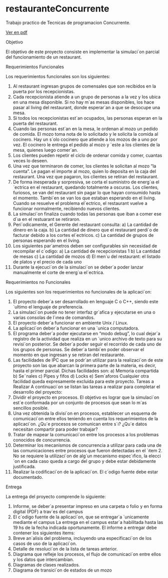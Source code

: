 # restauranteConcurrente
Trabajo practico de Tecnicas de programacion Concurrente.

[Ver en pdf](2016-2C-PrimerProyecto.pdf)

Objetivo

El objetivo de este proyecto consiste en implementar la simulaci´on parcial del funcionamiento de un
restaurant.

Requerimientos Funcionales

Los requerimientos funcionales son los siguientes:

1. Al restaurant ingresan grupos de comensales que son recibidos en la puerta por los recepcionistas.
2. Cada recepcionista atiende a un grupo de personas a la vez y los ubica en una mesa disponible.
Si no hay m´as mesas disponibles, los hace pasar al living del restaurant, donde esperar´an a que
se desocupe una mesa.
3. Si todos los recepcionistas est´an ocupados, las personas esperan en la puerta del restaurant.
4. Cuando las personas est´an en la mesa, le ordenan al mozo un pedido de comida. El mozo toma
nota de lo solicitado y le solicita la comida al cocinero. Hay un s´olo cocinero que atiende a los
mozos de a uno por vez. El cocinero le entrega el pedido al mozo y ´este a los clientes de la mesa,
quienes luego comer´an.
5. Los clientes pueden repetir el ciclo de ordenar comida y comer, cuantas veces lo deseen.
6. Una vez que terminaron de comer, los clientes le solicitan al mozo “la cuenta”. Le pagan el
importe al mozo, quien lo deposita en la caja del restaurant. Una vez que pagaron, los clientes
se retiran del restaurant.
7. De forma inesperada y sorpresiva, se corta el suministro de energ´ıa el´ectrica en el restaurant,
quedando totalmente a oscuras. Los clientes, furiosos, se van del restaurant sin pagar lo que hayan
consumido hasta el momento. Tambi´en se van los que estaban esperando en el living. Cuando se
resuelve el problema el´ectrico, el restaurant vuelve a funcionar normalmente, recibiendo nuevos
clientes.
8. La simulaci´on finaliza cuando todas las personas que iban a comer ese d´ıa en el restuarant se
retiraron.
9. Peri´odicamente, el Gerente del restaurant consulta:
a) La cantidad de dinero en la caja.
b) La cantidad de dinero que el restaurant perdi´o de facturar debido a los cortes el´ectricos.
c) La cantidad de grupos de personas esperando en el living.
10. Los siguientes par´ametros deben ser configurables sin necesidad de recompilar el c´odigo:
a) La cantidad de recepcionistas
1
b) La cantidad de mesas
c) La cantidad de mozos
d) El men´u del restaurant: el listado de platos y el precio de cada uno
11. Durante la ejecuci´on de la simulaci´on se deber´a poder lanzar manualmente el corte de energ´ıa
el´ectrica.

Requerimientos no Funcionales

Los siguientes son los requerimientos no funcionales de la aplicaci´on:

1. El proyecto deber´a ser desarrollado en lenguaje C o C++, siendo este ´ultimo el lenguaje de
preferencia.
2. La simulaci´on puede no tener interfaz gr´afica y ejecutarse en una o varias consolas de l´ınea de
comandos.
3. El proyecto deber´a funcionar en ambiente Unix / Linux.
4. La aplicaci´on deber´a funcionar en una ´unica computadora.
5. El programa deber´a poder ejecutarse en “modo debug”, lo cual dejar´a registro de la actividad que
realiza en un ´unico archivo de texto para su revisi´on posterior. Se deber´a poder seguir el recorrido
de cada uno de los grupos de personas. Se deber´a tambi´en poder observar el momento en que
ingresan y se retiran del restaurante.
6. Las facilidades de IPC que se podr´an utilizar para la realizaci´on de este proyecto son las que
abarcan la primera parte de la materia, es decir, hasta el primer parcial. Dichas facilidades son:
a) Memoria compartida
b) Se˜nales
c) Pipes y fifos
d) Locks
e) Sem´aforos
Cualquier otra facilidad queda expresamente excluida para este proyecto.
Tareas a Realizar
A continuaci´on se listan las tareas a realizar para completar el desarrollo del proyecto:
1. Dividir el proyecto en procesos. El objetivo es lograr que la simulaci´on est´e conformada por un
conjunto de procesos que sean lo m´as sencillos posible.
2. Una vez obtenida la divisi´on en procesos, establecer un esquema de comunicaci´on entre ellos
teniendo en cuenta los requerimientos de la aplicaci´on. ¿Qu´e procesos se comunican entre s´ı?
¿Qu´e datos necesitan compartir para poder trabajar?
3. Tratar de mapear la comunicaci´on entre los procesos a los problemas conocidos de concurrencia.
4. Determinar los mecanismos de concurrencia a utilizar para cada una de las comunicaciones entre
procesos que fueron detectadas en el ´ıtem 2. No se requiere la utilizaci´on de alg´un mecanismo
espec´ıfico, la elecci´on en cada caso queda a cargo del grupo y debe estar debidamente justificada.
5. Realizar la codificaci´on de la aplicaci´on. El c´odigo fuente debe estar documentado.


Entrega

La entrega del proyecto comprende lo siguiente:

1. Informe, se deber´a presentar impreso en una carpeta o folio y en forma digital (PDF) a trav´es del
campus
2. El c´odigo fuente de la aplicaci´on, que se entregar´a ´unicamente mediante el campus
La entrega en el campus estar´a habilitada hasta las 19 hs de la fecha indicada oportunamente.
El informe a entregar debe contener los siguientes items:
1. Breve an´alisis del problema, incluyendo una especificaci´on de los casos de uso de la aplicaci´on.
2. Detalle de resoluci´on de la lista de tareas anterior.
3. Diagrama que refleje los procesos, el flujo de comunicaci´on entre ellos y los datos que intercambian.
4. Diagramas de clases realizados.
5. Diagrama de transici´on de estados de un mozo
